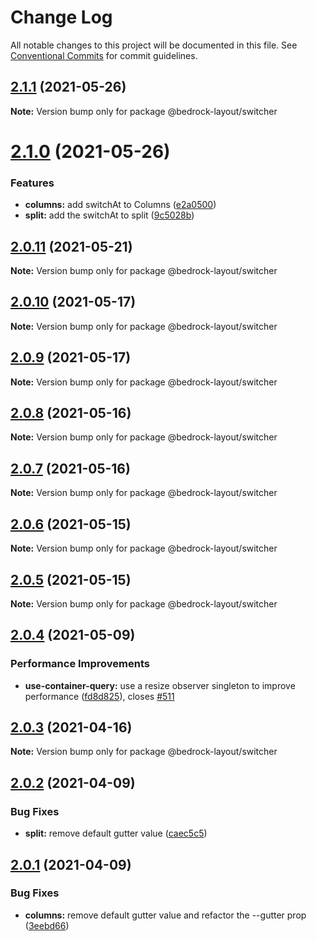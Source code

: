 # Change Log

All notable changes to this project will be documented in this file.
See [Conventional Commits](https://conventionalcommits.org) for commit guidelines.

## [2.1.1](https://github.com/Bedrock-Layouts/Bedrock/compare/@bedrock-layout/switcher@2.1.0...@bedrock-layout/switcher@2.1.1) (2021-05-26)

**Note:** Version bump only for package @bedrock-layout/switcher





# [2.1.0](https://github.com/Bedrock-Layouts/Bedrock/compare/@bedrock-layout/switcher@2.0.11...@bedrock-layout/switcher@2.1.0) (2021-05-26)


### Features

* **columns:** add switchAt to Columns ([e2a0500](https://github.com/Bedrock-Layouts/Bedrock/commit/e2a050045bf407e4a407fb05ab2c083015857d8a))
* **split:** add the switchAt to split ([9c5028b](https://github.com/Bedrock-Layouts/Bedrock/commit/9c5028ba2138863ae1926e06c10a8a53bd1273b4))





## [2.0.11](https://github.com/Bedrock-Layouts/Bedrock/compare/@bedrock-layout/switcher@2.0.10...@bedrock-layout/switcher@2.0.11) (2021-05-21)

**Note:** Version bump only for package @bedrock-layout/switcher





## [2.0.10](https://github.com/Bedrock-Layouts/Bedrock/compare/@bedrock-layout/switcher@2.0.9...@bedrock-layout/switcher@2.0.10) (2021-05-17)

**Note:** Version bump only for package @bedrock-layout/switcher





## [2.0.9](https://github.com/Bedrock-Layouts/Bedrock/compare/@bedrock-layout/switcher@2.0.8...@bedrock-layout/switcher@2.0.9) (2021-05-17)

**Note:** Version bump only for package @bedrock-layout/switcher





## [2.0.8](https://github.com/Bedrock-Layouts/Bedrock/compare/@bedrock-layout/switcher@2.0.7...@bedrock-layout/switcher@2.0.8) (2021-05-16)

**Note:** Version bump only for package @bedrock-layout/switcher





## [2.0.7](https://github.com/Bedrock-Layouts/Bedrock/compare/@bedrock-layout/switcher@2.0.6...@bedrock-layout/switcher@2.0.7) (2021-05-16)

**Note:** Version bump only for package @bedrock-layout/switcher





## [2.0.6](https://github.com/Bedrock-Layouts/Bedrock/compare/@bedrock-layout/switcher@2.0.5...@bedrock-layout/switcher@2.0.6) (2021-05-15)

**Note:** Version bump only for package @bedrock-layout/switcher





## [2.0.5](https://github.com/Bedrock-Layouts/Bedrock/compare/@bedrock-layout/switcher@2.0.4...@bedrock-layout/switcher@2.0.5) (2021-05-15)

**Note:** Version bump only for package @bedrock-layout/switcher





## [2.0.4](https://github.com/Bedrock-Layouts/Bedrock/compare/@bedrock-layout/switcher@2.0.3...@bedrock-layout/switcher@2.0.4) (2021-05-09)


### Performance Improvements

* **use-container-query:** use a resize observer singleton to improve performance ([fd8d825](https://github.com/Bedrock-Layouts/Bedrock/commit/fd8d825edc8d082aaa91f5e1e8826f6fd369bb04)), closes [#511](https://github.com/Bedrock-Layouts/Bedrock/issues/511)





## [2.0.3](https://github.com/Bedrock-Layouts/Bedrock/compare/@bedrock-layout/switcher@2.0.2...@bedrock-layout/switcher@2.0.3) (2021-04-16)

**Note:** Version bump only for package @bedrock-layout/switcher





## [2.0.2](https://github.com/Bedrock-Layouts/Bedrock/compare/@bedrock-layout/switcher@2.0.1...@bedrock-layout/switcher@2.0.2) (2021-04-09)


### Bug Fixes

* **split:** remove default gutter value ([caec5c5](https://github.com/Bedrock-Layouts/Bedrock/commit/caec5c52e84fc9febc710ccb2bed44238797a0a7))





## [2.0.1](https://github.com/Bedrock-Layouts/Bedrock/compare/@bedrock-layout/switcher@2.0.0...@bedrock-layout/switcher@2.0.1) (2021-04-09)


### Bug Fixes

* **columns:** remove default gutter value and refactor the --gutter prop ([3eebd66](https://github.com/Bedrock-Layouts/Bedrock/commit/3eebd6660eec37c61720a38b43b209e033790976))
